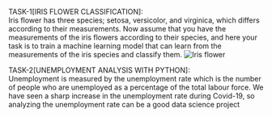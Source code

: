 TASK-1[IRIS FLOWER CLASSIFICATION]:   
Iris flower has three species; setosa, versicolor, and virginica, which differs according to their
measurements. Now assume that you have the measurements of the iris flowers according to
their species, and here your task is to train a machine learning model that can learn from the
measurements of the iris species and classify them.
![Iris flower](https://github.com/Devisri2003/OIBSIP/assets/104018021/2d419115-f91e-4a2a-8f57-d017012deec8)


TASK-2[UNEMPLOYMENT ANALYSIS WITH PYTHON]:        
Unemployment is measured by the unemployment rate which is the number of people
who are unemployed as a percentage of the total labour force. We have seen a sharp
increase in the unemployment rate during Covid-19, so analyzing the unemployment rate
can be a good data science project
